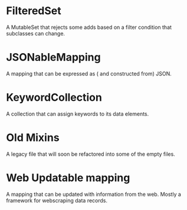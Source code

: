 # FilteredSet

A MutableSet that rejects some adds based on a filter condition that subclasses can change.

# JSONableMapping

A mapping that can be expressed as ( and constructed from) JSON.

# KeywordCollection

A collection that can assign keywords to its data elements.

# Old Mixins

A legacy file that will soon be refactored into some of the empty files.

# Web Updatable mapping

A mapping that can be updated with information from the web.  Mostly a framework for webscraping data records.
